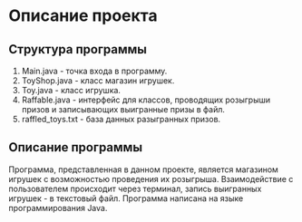 # Описание проекта
## Структура программы
1. Main.java - точка входа в программу.
2. ToyShop.java - класс магазин игрушек.
3. Toy.java - класс игрушка.
4. Raffable.java - интерфейс для классов, проводящих розыгрыши призов и записывающих выигранные призы в файл.
5. raffled_toys.txt - база данных разыгранных призов.
## Описание программы
Программа, представленная в данном проекте, является магазином игрушек с возможностью проведения их розыгрыша. Взаимодействие с пользователем происходит через терминал, запись выигранных игрушек - в текстовый файл. Программа написана на языке программирования Java.